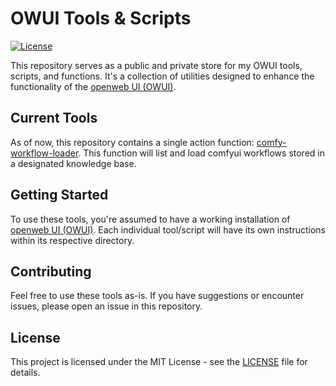 # OWUI Tools & Scripts

[![License](https://img.shields.io/badge/License-MIT-blue.svg)](https://opensource.org/licenses/MIT)

This repository serves as a public and private store for my OWUI tools, scripts, and functions. It's a collection of utilities designed to enhance the functionality of the [openweb UI (OWUI)](https://github.com/open-webui/open-webui).

## Current Tools

As of now, this repository contains a single action function: [comfy-workflow-loader](comfy-workflow-loader).  This function will list and load comfyui workflows stored in a designated knowledge base.

## Getting Started

To use these tools, you're assumed to have a working installation of [openweb UI (OWUI)](https://github.com/open-webui/open-webui).  Each individual tool/script will have its own instructions within its respective directory.

## Contributing

Feel free to use these tools as-is.  If you have suggestions or encounter issues, please open an issue in this repository.

## License

This project is licensed under the MIT License - see the [LICENSE](LICENSE) file for details.
